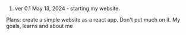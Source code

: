 1. ver 0.1
May 13, 2024 - starting my website.

Plans: create a simple website as a react app. Don't put much on it. My goals, learns and about me
